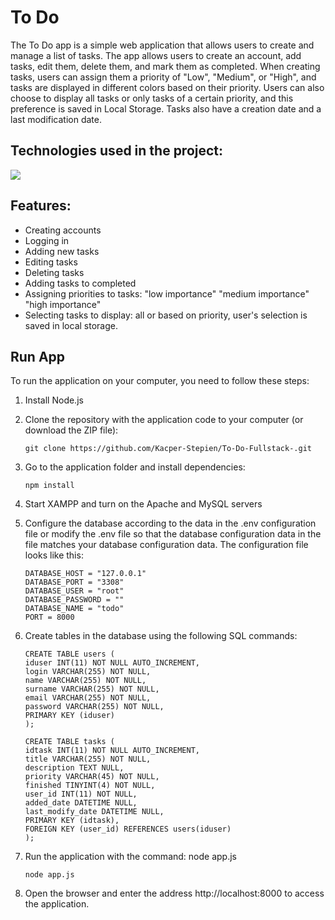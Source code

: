 # To Do
The To Do app is a simple web application that allows users to create and manage a list of tasks. The app allows users to create an account, add tasks, edit them, delete them, and mark them as completed. When creating tasks, users can assign them a priority of "Low", "Medium", or "High", and tasks are displayed in different colors based on their priority. Users can also choose to display all tasks or only tasks of a certain priority, and this preference is saved in Local Storage. Tasks also have a creation date and a last modification date.

## Technologies used in the project:
[![](https://skills.thijs.gg/icons?i=nodejs,express,mysql,js,html,css,&theme=dark)](https://skills.thijs.gg)



## Features:
- Creating accounts
- Logging in
- Adding new tasks
- Editing tasks
- Deleting tasks
- Adding tasks to completed
- Assigning priorities to tasks: "low importance" "medium importance" "high importance"
- Selecting tasks to display: all or based on priority, user's selection is saved in local storage.

## Run App
To run the application on your computer, you need to follow these steps:
1.	Install Node.js
2.	Clone the repository with the application code to your computer (or download the ZIP file):

        git clone https://github.com/Kacper-Stepien/To-Do-Fullstack-.git 
    
3.	Go to the application folder and install dependencies:

        npm install

4.	Start XAMPP and turn on the Apache and MySQL servers
5.	Configure the database according to the data in the .env configuration file or modify the .env file so that the database configuration data in the file matches your database configuration data. The configuration file looks like this:
        
        DATABASE_HOST = "127.0.0.1"
        DATABASE_PORT = "3308"
        DATABASE_USER = "root"
        DATABASE_PASSWORD = ""  
        DATABASE_NAME = "todo"
        PORT = 8000
        
6.	Create tables in the database using the following SQL commands:

        CREATE TABLE users (
        iduser INT(11) NOT NULL AUTO_INCREMENT,
        login VARCHAR(255) NOT NULL,
        name VARCHAR(255) NOT NULL,
        surname VARCHAR(255) NOT NULL,
        email VARCHAR(255) NOT NULL,
        password VARCHAR(255) NOT NULL,
        PRIMARY KEY (iduser)
        );

        CREATE TABLE tasks (
        idtask INT(11) NOT NULL AUTO_INCREMENT,
        title VARCHAR(255) NOT NULL,
        description TEXT NULL,
        priority VARCHAR(45) NOT NULL,
        finished TINYINT(4) NOT NULL,
        user_id INT(11) NOT NULL,
        added_date DATETIME NULL,
        last_modify_date DATETIME NULL,
        PRIMARY KEY (idtask),
        FOREIGN KEY (user_id) REFERENCES users(iduser)
        );

7.	Run the application with the command: node app.js

        node app.js

8.	Open the browser and enter the address http://localhost:8000 to access the application.
